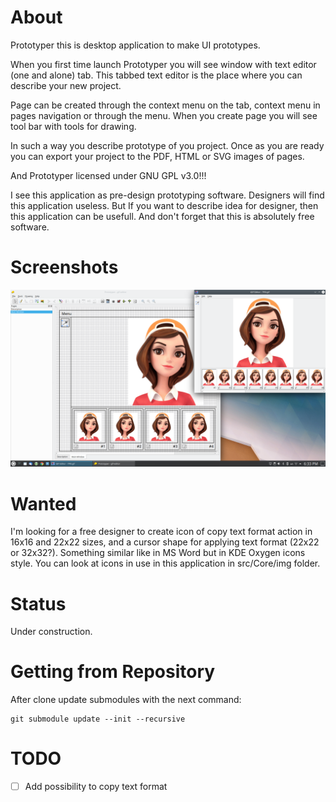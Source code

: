 # About

Prototyper this is desktop application to make UI prototypes.

When you first time launch Prototyper you will see window with text editor (one and alone)
tab. This tabbed text editor is the place where you can describe
your new project.

Page can be created through the context menu on the tab, context menu in pages navigation
or through the menu. When you create page you will see tool bar with tools for drawing.

In such a way you describe prototype of you project. Once as you are ready
you can export your project to the PDF, HTML or SVG images of pages.

And Prototyper licensed under GNU GPL v3.0!!!

I see this application as pre-design prototyping software. Designers will find
this application useless. But If you want to describe idea for designer, then
this application can be usefull. And don't forget that this is absolutely free
software.

# Screenshots

![](doc/img/Screenshot_20200814_183334.png)

# Wanted

I'm looking for a free designer to create icon of copy text format action
in 16x16 and 22x22 sizes, and a cursor shape for applying text format (22x22 or 32x32?).
Something similar like in MS Word but in KDE Oxygen icons style. You can look
at icons in use in this application in src/Core/img folder.

# Status

Under construction.

# Getting from Repository

After clone update submodules with the next command:

```
git submodule update --init --recursive
```

# TODO

 - [ ] Add possibility to copy text format
